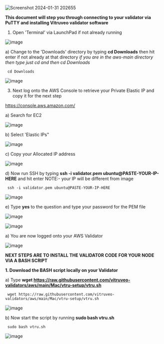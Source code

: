 
![Screenshot 2024-01-31 202655](https://github.com/vitruveo-validators/aws/assets/157662422/354799ca-27f1-48ec-b68d-258bbd895bfe)

**This document will step you through connecting to your validator via PuTTY and installing Vitruveo validator software**

1. Open 'Terminal' via LaunchPad if not already running

![image](https://github.com/vitruveo-validators/aws/assets/157662422/0d291187-86f5-44d8-bc05-e67b44b6781a)


a) Change to the 'Downloads' directory by typing **cd Downloads** then hit enter if not already at that directory *if you are in the aws-main directory then type just cd and then cd Downloads*



     cd Downloads 



![image](https://github.com/vitruveo-validators/aws/assets/157662422/9f4819fc-d47e-4b1d-aaef-5c96b17bb866)

3. Next log onto the AWS Console to retrieve your Private Elastic IP and copy it for the next step


https://console.aws.amazon.com/

a) Search for EC2

![image](https://github.com/vitruveo-validators/aws/assets/157662422/28f74f1a-69d0-4470-bebd-fffcd12e4c21)

b) Select 'Elastic IPs"

![image](https://github.com/vitruveo-validators/aws/assets/157662422/bc18ea66-5186-4f8b-8a63-4b4d7773dfd4)

c) Copy your Allocated IP address

![image](https://github.com/vitruveo-validators/aws/assets/157662422/e1ea57b8-ba06-4681-a6f9-3ecaf2d134bd)



d) Now run SSH by typing **ssh -i validator.pem ubuntu@PASTE-YOUR-IP-HERE** and hit enter NOTE:- your IP will be different from image



     ssh -i validator.pem ubuntu@PASTE-YOUR-IP-HERE
  
![image](https://github.com/vitruveo-validators/aws/assets/157662422/75264a08-ce9f-4070-b202-0b7a763aecec)



e) Type **yes** to the question and type your password for the PEM file

![image](https://github.com/vitruveo-validators/aws/assets/157662422/e52192a1-1b4a-4212-a3d5-63950f7ca380)

![image](https://github.com/vitruveo-validators/aws/assets/157662422/5916aba6-73b2-43be-a4a6-33832d9a98c6)




a) You are now logged onto your AWS Validator 

![image](https://github.com/vitruveo-validators/aws/assets/157662422/62cbcce8-6b20-48cc-9357-f13dc9e5c024)




**NEXT STEPS ARE TO INSTALL THE VALIDATOR CODE FOR YOUR NODE VIA A BASH SCRIPT**

**1. Download the BASH script locally on your Validator**

 
a) Type **wget https://raw.githubusercontent.com/vitruveo-validators/aws/main/Mac/vtru-setup/vtru.sh**


     wget https://raw.githubusercontent.com/vitruveo-validators/aws/main/Mac/vtru-setup/vtru.sh
  

![image](https://github.com/vitruveo-validators/aws/assets/157662422/27e6061b-c057-4eec-9401-2dc272f5e680)



b) Now start the script by running **sudo bash vtru.sh**

  
     sudo bash vtru.sh



![image](https://github.com/vitruveo-validators/aws/assets/157662422/5e0c6736-a021-4b78-9849-c89d7984d33d)






